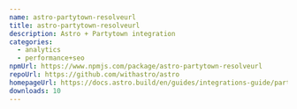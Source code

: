 ```yaml
---
name: astro-partytown-resolveurl
title: astro-partytown-resolveurl
description: Astro + Partytown integration
categories:
  - analytics
  - performance+seo
npmUrl: https://www.npmjs.com/package/astro-partytown-resolveurl
repoUrl: https://github.com/withastro/astro
homepageUrl: https://docs.astro.build/en/guides/integrations-guide/partytown/
downloads: 10
---
```

